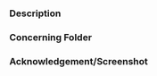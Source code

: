 <Do not remove this template and always check the preview before posting any issue>

### Description

<write your description> 
<The title should be short and relevant.>

### Concerning Folder

<place the link to the concerned folder if any>

### Acknowledgement/Screenshot

<place your screenshots or Acknowledgement or Screenshot here if applicable>
